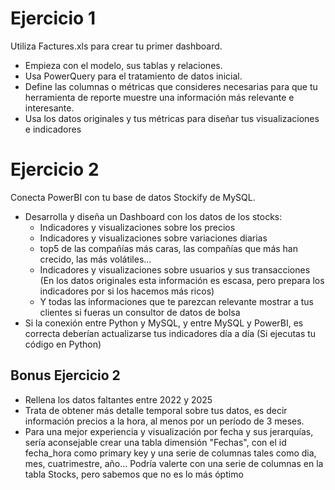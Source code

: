 # Ejercicio 1

Utiliza Factures.xls para crear tu primer dashboard. 

 - Empieza con el modelo, sus tablas y relaciones.
 - Usa PowerQuery para el tratamiento de datos inicial.
 - Define las columnas o métricas que consideres necesarias para que tu herramienta de reporte muestre una información más relevante e interesante.
 - Usa los datos originales y tus métricas para diseñar tus visualizaciones e indicadores

# Ejercicio 2

Conecta PowerBI con tu base de datos Stockify de MySQL. 

 - Desarrolla y diseña un Dashboard con los datos de los stocks:
    - Indicadores y visualizaciones sobre los precios
	- Indicadores y visualizaciones sobre variaciones diarias
	- top5 de las compañías más caras, las compañías que más han crecido, las más volátiles...
	- Indicadores y visualizaciones sobre usuarios y sus transacciones (En los datos originales esta información es escasa, pero prepara los indicadores por si los hacemos más ricos)
    - Y todas las informaciones que te parezcan relevante mostrar a tus clientes si fueras un consultor de datos de bolsa
 - Si la conexión entre Python y MySQL, y entre MySQL y PowerBI, es correcta deberían actualizarse tus indicadores día a día (Si ejecutas tu código en Python)
 
 ## Bonus Ejercicio 2
 
 - Rellena los datos faltantes entre 2022 y 2025 
 - Trata de obtener más detalle temporal sobre tus datos, es decir información precios a la hora, al menos por un período de 3 meses.
 - Para una mejor experiencia y visualización por fecha y sus jerarquías, sería aconsejable crear una tabla dimensión "Fechas", con el id fecha_hora como primary key y una serie de columnas tales como dia, mes, cuatrimestre, año... Podría valerte con una serie de columnas en  la tabla Stocks, pero sabemos que no es lo más óptimo
 




